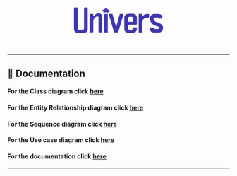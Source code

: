  <br>
<p align="center">
  <img src="https://raw.githubusercontent.com/codingburgas/2223-otj-11-project-repo-csharp-SHHristov19/main/Project/Univers.PL/wwwroot/images/Logo1.svg?token=GHSAT0AAAAAACDHFOLDT344ITCD5GGNOE4YZDULO4Q" style="width:40%;"></p><br>

---
## 📄 Documentation
 
#### For the Class diagram click [here](https://lucid.app/folder/invitations/accept/inv_0f645262-32bb-4535-8ce5-1dfa9abae81c)
#### For the Entity Relationship diagram click [here](https://lucid.app/folder/invitations/accept/inv_76cb6f97-671b-43a3-9918-ee64e554f3c2)
#### For the Sequence diagram click [here](https://lucid.app/folder/invitations/accept/inv_b8f9338e-11ad-47fb-b176-7681d8bcc1c1)
#### For the Use case diagram click [here](https://lucid.app/folder/invitations/accept/inv_32f988a0-31c8-472c-b544-c5b75191363d)
#### For the documentation click [here](https://codingburgas-my.sharepoint.com/:f:/g/personal/shhristov19_codingburgas_bg/EofreJtvGx5FjP_vR8fb7joBVG1bG3KJK_EvHTF7SGo3DA?e=0LjrYt)
---

<br><br>
